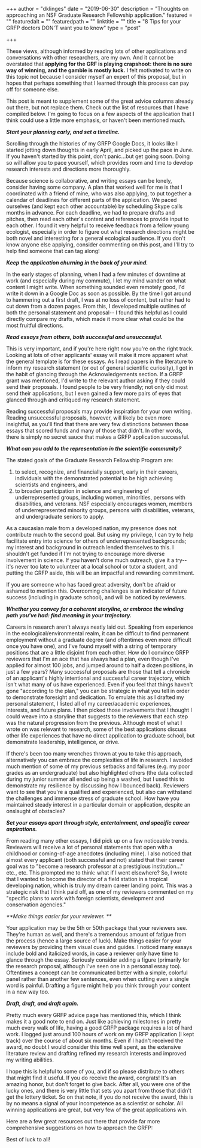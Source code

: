 
+++
author = "dklinges"
date = "2019-06-30"
description = "Thoughts on approaching an NSF Graduate Research Fellowship application."
featured = ""
featuredalt = ""
featuredpath = ""
linktitle = ""
title = "8 Tips for your GRFP doctors DON'T want you to know"
type = "post"

+++

These views, although informed by reading lots of other applications and conversations with other researchers, are my own. And it cannot be overstated that **applying for the GRF is playing crapshoot: there is no sure way of winning, and the gamble is mostly luck.** I felt motivated to write on this topic not because I consider myself an expert of this proposal, but in hopes that perhaps something that I learned through this process can pay off for someone else.  

This post is meant to supplement some of the great advice columns already out there, but not replace them. Check out the list of resources that I have compiled below. I'm going to focus on a few aspects of the application that I think could use a little more emphasis, or haven't been mentioned much.  


_**Start your planning early, and set a timeline.**_

Scrolling through the histories of my GRFP Google Docs, it looks like I started jotting down thoughts in early April, and picked up the pace in June. If you haven't started by this point, don't panic...but get going soon. Doing so will allow you to pace yourself, which provides room and time to develop research interests and directions more thoroughly.

Because science is collaborative, and writing essays can be lonely, consider having some company. A plan that worked well for me is that I coordinated with a friend of mine, who was also applying, to put together a calendar of deadlines for different parts of the application. We paced ourselves (and kept each other accountable) by scheduling Skype calls months in advance. For each deadline, we had to prepare drafts and pitches, then read each other's content and references to provide input to each other. I found it very helpful to receive feedback from a fellow young ecologist, especially in order to figure out what research directions might be both novel and interesting for a general ecological audience. If you don't know anyone else applying, consider commenting on this post, and I'll try to help find someone that can tag along!


_**Keep the application churning in the back of your mind.**_

In the early stages of planning, when I had a few minutes of downtime at work (and especially during my commute), I let my mind wander on what content I might write. When something sounded even remotely good, I'd write it down in a Google Doc as soon as possible. By the time I got around to hammering out a first draft, I was at no loss of content, but rather had to cut down from a dozen pages. From this, I developed multiple outlines of both the personal statement and proposal-- I found this helpful as I could directly compare my drafts, which made it more clear what could be the most fruitful directions.


_**Read essays from others, both successful and unsuccessful.**_

This is very important, and if you're here right now you're on the right track. Looking at lots of other applicants' essay will make it more apparent what the general template is for these essays. As I read papers in the literature to inform my research statement (or out of general scientific curiosity), I got in the habit of glancing through the Acknowledgements section. If a GRFP grant was mentioned, I'd write to the relevant author asking if they could send their proposals. I found people to be very friendly; not only did most send their applications, but I even gained a few more pairs of eyes that glanced through and critiqued my research statement.  

Reading successful proposals may provide inspiration for your own writing. Reading unsuccessful proposals, however, will likely be even more insightful, as you'll find that there are very few distinctions between those essays that scored funds and many of those that didn't. In other words, there is simply no secret sauce that makes a GRFP application successful.  

_**What can you add to the representation in the scientific community?**_


The stated goals of the Graduate Research Fellowship Program are:

1) to select, recognize, and financially support, early in their careers, individuals with the demonstrated potential to be high achieving scientists and engineers, and 
2) to broaden participation in science and engineering of underrepresented groups, including women, minorities, persons with disabilities, and veterans. NSF especially encourages women, members of underrepresented minority groups, persons with disabilities, veterans, and undergraduate seniors to apply. 

As a caucasian male from a developed nation, my presence does not contribute much to the second goal. But using my privilege, I can try to help facilitate entry into science for others of underrepresented backgrounds; my interest and background in outreach lended themselves to this. I shouldn't get funded if I'm not trying to encourage more diverse involvement in science. If you haven't done much outreach, give it a try-- it's never too late to volunteer at a local school or tutor a student, and putting the GRFP aside, this will be an impactful and rewarding commitment.

If you are someone who has faced great adversity, don't be afraid or ashamed to mention this. Overcoming challenges is an indicator of future success (including in graduate school), and will be noticed by reviewers.


_**Whether you convey for a coherent storyline, or embrace the winding path you've had: find meaning in your trajectory.**_


Careers in research aren't always neatly laid out. Speaking from experience in the ecological/environmental realm, it can be difficult to find permanent employment without a graduate degree (and oftentimes even more difficult once you have one), and I've found myself with a string of temporary positions that are a little disjoint from each other. How do I convince GRFP reviewers that I'm an ace that has always had a plan, even though I've applied for almost 100 jobs, and jumped around to half a dozen positions, in just a few years? Many successful proposals are those that tell a chronicle of an applicant's highly intentional and successful career trajectory, which isn't what many of us have experienced. Even if you feel that things haven't gone "according to the plan," you can be strategic in what you tell in order to demonstrate foresight and dedication. To emulate this as I drafted my personal statement, I listed all of my career/academic experiences, interests, and future plans. I then picked those involvements that I thought I could weave into a storyline that suggests to the reviewers that each step was the natural progression from the previous. Although most of what I wrote on was relevant to research, some of the best applications discuss other life experiences that have no direct application to graduate school, but demonstrate leadership, intelligence, or drive.

If there's been too many wrenches thrown at you to take this approach, alternatively you can embrace the complexities of life in research. I avoided much mention of some of my previous setbacks and failures (e.g. my poor grades as an undergraduate) but also highlighted others (the data collected during my junior summer all ended up being a washed, but I used this to demonstrate my resilience by discussing how I bounced back). Reviewers want to see that you're a qualified and experienced, but also can withstand the challenges and immense stress of graduate school. How have you maintained steady interest in a particular domain or application, despite an onslaught of obstacles?  


_**Set your essays apart through style, entertainment, and specific career aspirations.**_

From reading many other essays, I did pick up on a few noticeable trends. Reviewers will receive a lot of personal statements that open with a childhood or coming-of-age anecdotes (including mine). I also noticed that almost every applicant (both successful and not) stated that their career goal was to "become a research professor at a prestigious institution..." etc., etc. This prompted me to think: what if I went elsewhere? So, I wrote that I wanted to become the director of a field station in a tropical developing nation, which is truly my dream career landing point. This was a strategic risk that I think paid off, as one of my reviewers commented on my "specific plans to work with foreign scientists, development and conservation agencies." 


_**Make things easier for your reviewer. **_

Your application may be the 5th or 50th package that your reviewers see. They're human as well, and there's a tremendous amount of fatigue from the process (hence a large source of luck). Make things easier for your reviewers by providing them visual cues and guides. I noticed many essays include bold and italicized words, in case a reviewer only have time to glance through the essay. Seriously consider adding a figure (primarily for the research proposal, although I've seen one in a personal essay too). Oftentimes a concept can be communicated better with a simple, colorful panel rather than another few sentences, even when cutting even a single word is painful. Drafting a figure might help you think through your content in a new way too.  


_**Draft, draft, and draft again.**_

Pretty much every GRFP advice page has mentioned this, which I think makes it a good note to end on. Just like achieving milestones in pretty much every walk of life, having a good GRFP package requires a lot of hard work. I logged just around 100 hours of work on my GRFP application (I kept track) over the course of about six months. Even if I hadn't received the award, no doubt I would consider this time well spent, as the extensive literature review and drafting refined my research interests and improved my writing abilities.  

I hope this is helpful to some of you, and if so please distribute to others that might find it useful. If you do receive the award, congrats! It's an amazing honor, but don't forget to give back. After all, you were one of the lucky ones, and there is very little that sets you apart from those that didn't get the lottery ticket. So on that note, if you do not receive the award, this is by no means a signal of your incompetence as a scientist or scholar. All winning applications are great, but very few of the great applications win.

Here are a few great resources out there that provide far more comprehensive suggestions on how to approach the GRFP:


Best of luck to all!



